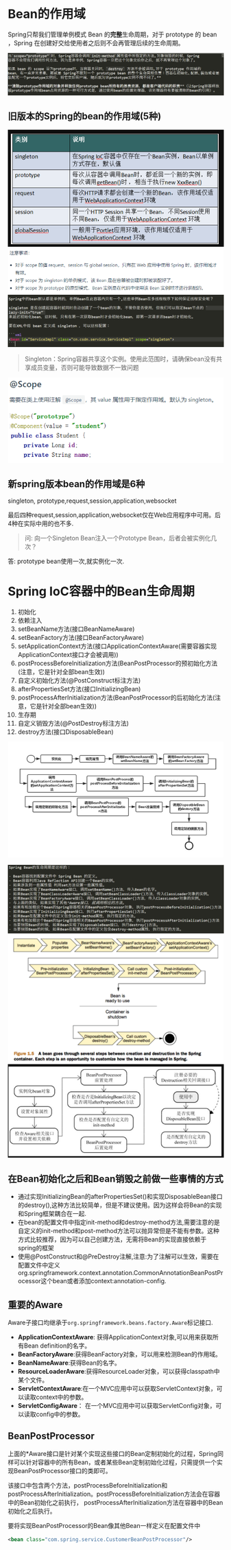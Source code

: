 # Bean的作用域

Spring只帮我们管理单例模式 Bean 的**完整**生命周期，对于 prototype 的 bean ，Spring 在创建好交给使用者之后则不会再管理后续的生命周期。

![](pics/SpringBean-Prototype类型的声明周期.png)

## 旧版本的Spring的bean的作用域(5种)

![](pics/SpringBeanScope.png)
![](pics/SpringBeanScope02.png)
![](pics/SpringBeanScope03.png)

> Singleton：Spring容器共享这个实例。使用此范围时，请确保bean没有共享成员变量，否则可能导致数据不一致问题

![](pics/Scope注解.png)

## 新spring版本bean的作用域是6种

singleton, prototype,request,session,application,websocket

最后四种request,session,application,websocket仅在Web应用程序中可用。后4种在实际中用的也不多.

>问: 向一个Singleton Bean注入一个Prototype Bean，后者会被实例化几次？

答: prototype bean使用一次,就实例化一次.

# Spring IoC容器中的Bean生命周期

1. 初始化
2. 依赖注入
3. setBeanName方法(接口BeanNameAware)
4. setBeanFactory方法(接口BeanFactoryAware)
5. setApplicationContext方法(接口ApplicationContextAware(需要容器实现ApplicationContext接口才会被调用))
6. postProcessBeforeInitialization方法(BeanPostProcessor的预初始化方法(注意，它是针对全部bean生效))
7. 自定义初始化方法(@PostConstruct标注方法)
8. afterPropertiesSet方法(接口InitializingBean)
9. postProcessAfterInitialization方法(BeanPostProcessor的后初始化方法(注意，它是针对全部bean生效))
10. 生存期
11. 自定义销毁方法(@PostDestroy标注方法)
12. destroy方法(接口DisposableBean)

![](pics/Bean-Life-Cycle.jpg)

![](pics/SpringBean的声明周期01.png)
![](pics/SpringBean的声明周期02.png)
![](pics/SpringBean的声明周期03.png)

## 在Bean初始化之后和Bean销毁之前做一些事情的方式

- 通过实现InitializingBean的afterPropertiesSet()和实现DisposableBean接口的destroy(),这种方法比较简单，但是不建议使用。因为这样会将Bean的实现和Spring框架耦合在一起.
- 在bean的配置文件中指定init-method和destroy-method方法,需要注意的是自定义的init-method和post-method方法可以抛异常但是不能有参数。这种方式比较推荐，因为可以自己创建方法，无需将Bean的实现直接依赖于spring的框架
- 使用@PostConstruct和@PreDestroy注解,注意:为了注解可以生效，需要在配置文件中定义org.springframework.context.annotation.CommonAnnotationBeanPostProcessor这个bean或者添加context:annotation-config.

## 重要的Aware

Aware子接口均继承于`org.springframework.beans.factory.Aware`标记接口.

- **ApplicationContextAware**: 获得ApplicationContext对象,可以用来获取所有Bean definition的名字。
- **BeanFactoryAware**:获得BeanFactory对象，可以用来检测Bean的作用域。
- **BeanNameAware**:获得Bean的名字。
- **ResourceLoaderAware**:获得ResourceLoader对象，可以获得classpath中某个文件。
- **ServletContextAware**:在一个MVC应用中可以获取ServletContext对象，可以读取context中的参数。
- **ServletConfigAware**： 在一个MVC应用中可以获取ServletConfig对象，可以读取config中的参数。

## BeanPostProcessor

上面的*Aware接口是针对某个实现这些接口的Bean定制初始化的过程，Spring同样可以针对容器中的所有Bean，或者某些Bean定制初始化过程，只需提供一个实现BeanPostProcessor接口的类即可。 

该接口中包含两个方法，postProcessBeforeInitialization和postProcessAfterInitialization。postProcessBeforeInitialization方法会在容器中的Bean初始化之前执行， postProcessAfterInitialization方法在容器中的Bean初始化之后执行。

要将实现BeanPostProcessor的Bean像其他Bean一样定义在配置文件中

```xml  
<bean class="com.spring.service.CustomerBeanPostProcessor"/>
```
